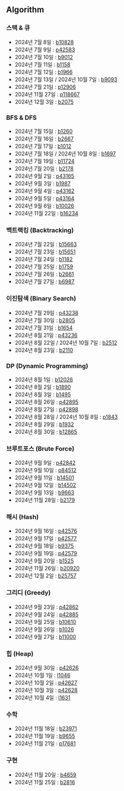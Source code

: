 ## Algorithm

### 스택 & 큐
- 2024년 7월 8일 : [b10828](https://www.acmicpc.net/problem/10828)
- 2024년 7월 9일 : [p42583](https://school.programmers.co.kr/learn/courses/30/lessons/42583)
- 2024년 7월 10일 : [b9012](https://www.acmicpc.net/problem/9012)
- 2024년 7월 11일 : [b1158](https://www.acmicpc.net/problem/1158)
- 2024년 7월 12일 : [b1966](https://www.acmicpc.net/problem/1966)
- 2024년 7월 13일 / 2024년 10월 7일 : [b9093](https://www.acmicpc.net/problem/9093)
- 2024년 7월 21일 : [p12906](https://school.programmers.co.kr/learn/courses/30/lessons/12906)
- 2024년 11월 27일 : [p118667](https://school.programmers.co.kr/learn/courses/30/lessons/118667)
- 2024년 12월 3일 : [b2075](https://www.acmicpc.net/problem/2075)

### BFS & DFS
- 2024년 7월 15일 : [b1260](https://www.acmicpc.net/problem/1260)
- 2024년 7월 16일 : [b2667](https://www.acmicps.net/problem/2667)
- 2024년 7월 17일 : [b1012](https://www.acmicpc.net/problem/1012)
- 2024년 7월 18일 / 2024년 10월 8일 : [b1697](https://www.acmicpc.net/problem/1697)
- 2024년 7월 19일 : [b11724](https://www.acmicpc.net/problem/11724)
- 2024년 7월 20일 : [b2178](https://www.acmicpc.net/problem/2178)
- 2024년 9월 2일 : [p43165](https://school.programmers.co.kr/learn/courses/30/lessons/43165)
- 2024년 9월 3일 : [b1987](https://www.acmicpc.net/problem/1987)
- 2024년 9월 4일 : [p43162](https://school.programmers.co.kr/learn/courses/30/lessons/43162)
- 2024년 9월 5일 : [p43164](https://school.programmers.co.kr/learn/courses/30/lessons/43164)
- 2024년 9월 6일 : [b10026](https://www.acmicpc.net/problem/10026)
- 2024년 11월 22일 : [b16234](https://www.acmicpc.net/problem/16234)

### 백트랙킹 (Backtracking)
- 2024년 7월 22일 : [b15663](https://www.acmicpc.net/problem/15663)
- 2024년 7월 23일 : [b15651](https://www.acmicpc.net/problem/15651)
- 2024년 7월 24일 : [b1182](https://www.acmicpc.net/problem/1182)
- 2024년 7월 25일 : [b1759](https://www.acmicpc.net/problem/1759)
- 2024년 7월 26일 : [b2661](https://www.acmicpc.net/problem/2661)
- 2024년 7월 27일 : [b6987](https://www.acmicpc.net/problem/6987)

### 이진탐색 (Binary Search)
- 2024년 7월 29일 : [p43238](https://school.programmers.co.kr/learn/courses/30/lessons/43238)
- 2024년 7월 30일 : [b2805](https://www.acmicpc.net/problem/2805)
- 2024년 7월 31일 : [b1654](https://www.acmicpc.net/problem/1654)
- 2024년 8월 21일 : [p43236](https://school.programmers.co.kr/learn/courses/30/lessons/43236)
- 2024년 8월 22일 / 2024년 10월 7일 : [b2512](https://www.acmicpc.net/problem/2512)
- 2024년 8월 23일 : [b2110](https://www.acmicpc.net/problem/2110)

### DP (Dynamic Programming)
- 2024년 8월 1일 : [b12026](https://www.acmicpc.net/problem/12026)
- 2024년 8월 2일 : [b1890](https://www.acmicpc.net/problem/1890)
- 2024년 8월 3일 : [b1495](https://www.acmicpc.net/problem/1495)
- 2024년 8월 26일 : [p42895](https://school.programmers.co.kr/learn/courses/30/lessons/42895)
- 2024년 8월 27일 : [p42898](https://school.programmers.co.kr/learn/courses/30/lessons/42898)
- 2024년 8월 28일 / 2024년 10월 8일 : [p1843](https://school.programmers.co.kr/learn/courses/30/lessons/1843)
- 2024년 8월 29일 : [b1932](https://www.acmicpc.net/problem/1932)
- 2024년 8월 30일 : [b12865](https://www.acmicpc.net/problem/12865)

### 브루트포스 (Brute Force)
- 2024년 9월 9일 : [p42842](https://school.programmers.co.kr/learn/courses/30/lessons/42842)
- 2024년 9월 10일 : [p84512](https://school.programmers.co.kr/learn/courses/30/lessons/84512)
- 2024년 9월 11일 : [b14501](https://www.acmicpc.net/problem/14501)
- 2024년 9월 12일 : [b14502](https://www.acmicpc.net/problem/14502)
- 2024년 9월 13일 : [b9663](https://www.acmicpc.net/problem/9663)
- 2024년 11월 28일 : [b2179](https://www.acmicpc.net/problem/2179)

### 해시 (Hash)
- 2024년 9월 16일 : [p42576](https://school.programmers.co.kr/learn/courses/30/lessons/42576)
- 2024년 9월 17일 : [p42577](https://school.programmers.co.kr/learn/courses/30/lessons/42577)
- 2024년 9월 18일 : [b9375](https://www.acmicpc.net/problem/9375)
- 2024년 9월 19일 : [p42579](https://school.programmers.co.kr/learn/courses/30/lessons/42579)
- 2024년 9월 20일 : [b1525](https://www.acmicpc.net/problem/1525)
- 2024년 11월 26일 : [b20920](https://www.acmicpc.net/problem/20920)
- 2024년 12월 2일 : [b25757](https://www.acmicpc.net/problem/25757)

### 그리디 (Greedy)
- 2024년 9월 23일 : [p42862](https://school.programmers.co.kr/learn/courses/30/lessons/42862)
- 2024년 9월 24일 : [p42885](https://school.programmers.co.kr/learn/courses/30/lessons/42885)
- 2024년 9월 25일 : [b10610](https://www.acmicpc.net/problem/10610)
- 2024년 9월 26일 : [b1026](https://www.acmicpc.net/problem/1026)
- 2024년 9월 27일 : [b11000](https://www.acmicpc.net/problem/11000)

### 힙 (Heap)
- 2024년 9월 30일 : [p42626](https://school.programmers.co.kr/learn/courses/30/lessons/42626)
- 2024년 10월 1일 : [l1046](https://leetcode.com/problems/last-stone-weight/)
- 2024년 10월 2일 : [p42627](https://school.programmers.co.kr/learn/courses/30/lessons/42627)
- 2024년 10월 3일 : [p42628](https://school.programmers.co.kr/learn/courses/30/lessons/42628)
- 2024년 10월 4일 : [l1631](https://leetcode.com/problems/path-with-minimum-effort/)

### 수학
- 2024년 11월 18일 : [b23971](https://www.acmicpc.net/problem/23971)
- 2024년 11월 19일 : [b9655](https://www.acmicpc.net/problem/9655)
- 2024년 11월 21일 : [p17681](https://school.programmers.co.kr/learn/courses/30/lessons/17681)

### 구현
- 2024년 11월 20일 : [b4659](https://www.acmicpc.net/problem/4659)
- 2024년 11월 25일 : [b2816](https://www.acmicpc.net/problem/2816)